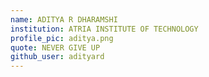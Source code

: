 ```yaml
---
name: ADITYA R DHARAMSHI
institution: ATRIA INSTITUTE OF TECHNOLOGY
profile_pic: aditya.png
quote: NEVER GIVE UP
github_user: adityard
---
```


